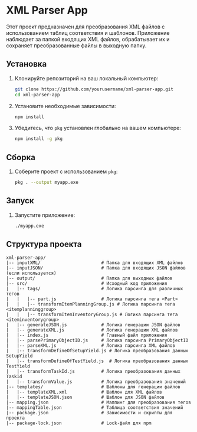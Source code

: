# XML Parser App

Этот проект предназначен для преобразования XML файлов с использованием таблиц соответствия и шаблонов. Приложение наблюдает за папкой входящих XML файлов, обрабатывает их и сохраняет преобразованные файлы в выходную папку.

## Установка

1. Клонируйте репозиторий на ваш локальный компьютер:
    ```sh
    git clone https://github.com/yourusername/xml-parser-app.git
    cd xml-parser-app
    ```

2. Установите необходимые зависимости:
    ```sh
    npm install
    ```

3. Убедитесь, что `pkg` установлен глобально на вашем компьютере:
    ```sh
    npm install -g pkg
    ```

## Сборка

1. Соберите проект с использованием `pkg`:
    ```sh
    pkg . --output myapp.exe
    ```

## Запуск

1. Запустите приложение:
    ```sh
    ./myapp.exe
    ```

## Структура проекта

```plaintext
xml-parser-app/
|-- inputXML/                       # Папка для входящих XML файлов
|-- inputJSON/                      # Папка для входящих JSON файлов (если используется)
|-- output/                         # Папка для выходных файлов
|-- src/                            # Исходный код приложения
|   |-- tags/                       # Логика парсинга для различных тегов
|   |   |-- part.js                 # Логика парсинга тега <Part>
|   |   |-- transformItemPlanningGroup.js # Логика парсинга тега <itemplanninggroup>
|   |   |-- transformItemInventoryGroup.js # Логика парсинга тега <iteminventorygroup>
|   |-- generateJSON.js             # Логика генерации JSON файлов
|   |-- generateXML.js              # Логика генерации XML файлов
|   |-- index.js                    # Главный файл приложения
|   |-- parsePrimaryObjectID.js     # Логика парсинга PrimaryObjectID
|   |-- parseXML.js                 # Логика парсинга XML файлов
|   |-- transformDefineOfSetupYield.js # Логика преобразования данных SetupYield
|   |-- transformDefineOfTestYield.js  # Логика преобразования данных TestYield
|   |-- transformTaskId.js          # Логика преобразования данных TaskId
|   |-- transformValue.js           # Логика преобразования значений
|-- templates/                      # Шаблоны для генерации файлов
|   |-- templateXML.xml             # Шаблон для XML файлов
|   |-- templateJSON.json           # Шаблон для JSON файлов
|-- mapping.json                    # Маппинг для преобразования тегов
|-- mappingTable.json               # Таблица соответствия значений
|-- package.json                    # Зависимости и скрипты для проекта
|-- package-lock.json               # Lock-файл для npm
